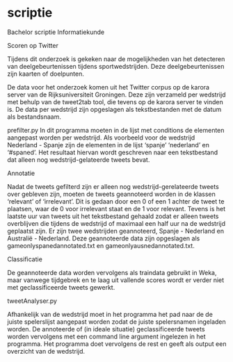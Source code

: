 # scriptie
Bachelor scriptie Informatiekunde

Scoren op Twitter

Tijdens dit onderzoek is gekeken naar de mogelijkheden van het detecteren van deelgebeurtenissen tijdens sportwedstrijden. Deze deelgebeurtenissen zijn kaarten of doelpunten.

De data voor het onderzoek komen uit het Twitter corpus op de karora server van de Rijksuniversiteit Groningen. Deze zijn verzameld per wedstrijd met behulp van de tweet2tab tool, die tevens op de karora server te vinden is. De data per wedstrijd zijn opgeslagen als tekstbestanden met de datum als bestandsnaam.

prefilter.py
In dit programma moeten in de lijst met conditions de elementen aangepast worden per wedstrijd. Als voorbeeld voor de wedstrijd Nederland - Spanje zijn de elementen in de lijst ‘spanje’ ‘nederland’ en ‘#spaned’. Het resultaat hiervan wordt geschreven naar een tekstbestand dat alleen nog wedstrijd-gelateerde tweets bevat.

Annotatie

Nadat de tweets gefilterd zijn er alleen nog wedstrijd-gerelateerde tweets over gebleven zijn, moeten de tweets geannoteerd worden in de klassen ‘relevant’ of ‘irrelevant’. Dit is gedaan door een 0 of een 1 achter de tweet te plaatsen, waar de 0 voor irrelevant staat en de 1 voor relevant. Tevens is het laatste uur van tweets uit het tekstbestand gehaald zodat er alleen tweets overblijven die tijdens de wedstrijd of maximaal een half uur na de wedstrijd geplaatst zijn. Er zijn twee wedstrijden geannoteerd, Spanje - Nederland en Australië - Nederland. Deze geannoteerde data zijn opgeslagen als gameonlyspanedannotated.txt en gameonlyausnedannotated.txt.

Classificatie

De geannoteerde data worden vervolgens als traindata gebruikt in Weka, maar vanwege tijdgebrek en te laag uit vallende scores wordt er verder niet met geclassificeerde tweets gewerkt.

tweetAnalyser.py

Afhankelijk van de wedstrijd moet in het programma het pad naar de de juiste spelerslijst aangepast worden zodat de juiste spelersnamen ingeladen worden.
De annoteerde of (in ideale situatie) geclassificeerde tweets worden vervolgens met een command line argument ingelezen in het programma. Het programma doet vervolgens de rest en geeft als output een overzicht van de wedstrijd.
